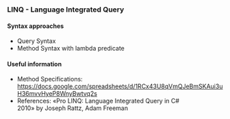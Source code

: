 ### LINQ - Language Integrated Query

#### Syntax approaches

- Query Syntax
- Method Syntax with lambda predicate

#### Useful information
- Method Specifications: https://docs.google.com/spreadsheets/d/1RCx43U8qVmQJeBmSKAui3uH36mvvHyeP8WnyBwtvq2s
- References: «Pro LINQ: Language Integrated Query in C# 2010» by Joseph Rattz, Adam Freeman
